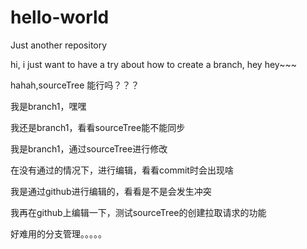 # hello-world
Just another repository

hi, i just want to have a try about how to create a branch, hey hey~~~

hahah,sourceTree 能行吗？？？

我是branch1，嘿嘿

我还是branch1，看看sourceTree能不能同步

我是branch1，通过sourceTree进行修改


在没有通过的情况下，进行编辑，看看commit时会出现啥

我是通过github进行编辑的，看看是不是会发生冲突

我再在github上编辑一下，测试sourceTree的创建拉取请求的功能

好难用的分支管理。。。。。

